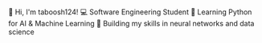 
👋 Hi, I'm taboosh124!
💻 Software Engineering Student
🐍 Learning Python for AI & Machine Learning
🚀 Building my skills in neural networks and data science
